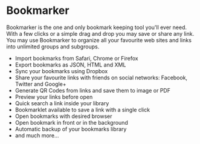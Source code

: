 # Bookmarker

Bookmarker is the one and only bookmark keeping tool you'll ever need. With a few clicks or a simple drag and drop you may save or share any link. You may use Bookmarker to organize all your favourite web sites and links into unlimited groups and subgroups.

- Import bookmarks from Safari, Chrome or Firefox
- Export bookmarks as JSON, HTML and XML
- Sync your bookmarks using Dropbox
- Share your favourite links with friends on social networks: Facebook, Twitter and Google+
- Generate QR Codes from links and save them to image or PDF
- Preview your links before open
- Quick search a link inside your library
- Bookmarklet available to save a link with a single click
- Open bookmarks with desired browser
- Open bookmark in front or in the background
- Automatic backup of your bookmarks library
- and much more...